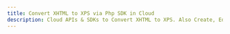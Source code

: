 ---title: Convert XHTML to XPS via Php SDK in Clouddescription: Cloud APIs & SDKs to Convert XHTML to XPS. Also Create, Edit & Render Microsoft Word & OpenOffice documents in the Cloud.---